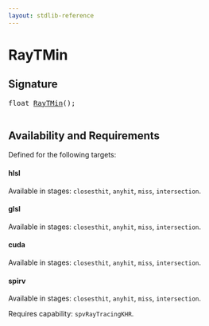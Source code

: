 ```yaml
---
layout: stdlib-reference
---
```


# RayTMin

## Signature 

<pre>
<span class="code_keyword">float</span> <a href="/stdlib-reference/global-decls/RayTMin">RayTMin</a>();

</pre>

## Availability and Requirements

Defined for the following targets:

#### hlsl
Available in stages: `closesthit`, `anyhit`, `miss`, `intersection`.

#### glsl
Available in stages: `closesthit`, `anyhit`, `miss`, `intersection`.

#### cuda
Available in stages: `closesthit`, `anyhit`, `miss`, `intersection`.

#### spirv
Available in stages: `closesthit`, `anyhit`, `miss`, `intersection`.

Requires capability: `spvRayTracingKHR`.


